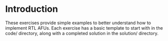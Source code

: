 # Introduction

These exercises provide simple examples to better understand how to implement RTL AFUs. Each exercise has a basic template to start with in the code/ directory, along with a completed solution in the solution/ directory.
